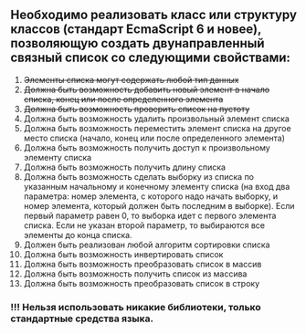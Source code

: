 ## Необходимо реализовать класс или структуру классов (стандарт EcmaScript 6 и новее), позволяющую создать двунаправленный связный список со следующими свойствами:

1.	~~Элементы списка могут содержать любой тип данных~~
2.	~~Должна быть возможность добавить новый элемент в начало списка, конец или после определенного элемента~~
3.	~~Должна быть возможность проверить список на пустоту~~
4.	Должна быть возможность удалить произвольный элемент списка
5.	Должна быть возможность переместить элемент списка на другое место списка (начало, конец или после определенного элемента)
6.	Должна быть возможность получить доступ к произвольному элементу списка
7.	Должна быть возможность получить длину списка
8.	Должна быть возможность сделать выборку из списка по указанным начальному и конечному элементу списка (на вход два параметра: номер элемента, с которого надо начать выборку, и номер элемента, который должен быть последним в выборке). Если первый параметр равен 0, то выборка идет с первого элемента списка. Если не указан второй параметр, то выбираются все элементы до конца списка.
9.	Должен быть реализован любой алгоритм сортировки списка
10. Должна быть возможность инвертировать список
11. Должна быть возможность преобразовать список в массив
12. Должна быть возможность получить список из массива
13. Должна быть возможность преобразовать список в строку

<h3>!!! Нельзя использовать никакие библиотеки, только стандартные средства языка.</h3>